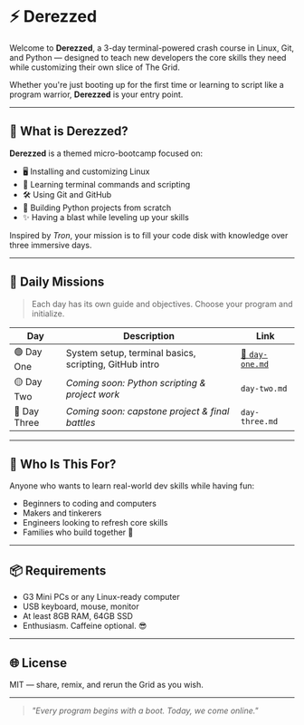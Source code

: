 # ⚡️ Derezzed

Welcome to **Derezzed**, a 3-day terminal-powered crash course in Linux, Git, and Python — designed to teach new developers the core skills they need while customizing their own slice of The Grid.

Whether you're just booting up for the first time or learning to script like a program warrior, **Derezzed** is your entry point.

---

## 🧠 What is Derezzed?

**Derezzed** is a themed micro-bootcamp focused on:

- 🖥️ Installing and customizing Linux
- 🧪 Learning terminal commands and scripting
- 🛠️ Using Git and GitHub
- 🐍 Building Python projects from scratch
- ✨ Having a blast while leveling up your skills

Inspired by *Tron*, your mission is to fill your code disk with knowledge over three immersive days.

---

## 📅 Daily Missions

> Each day has its own guide and objectives. Choose your program and initialize.

| Day | Description | Link |
|-----|-------------|------|
| 🟢 Day One | System setup, terminal basics, scripting, GitHub intro | [📂 `day-one.md`](./day-one.md) |
| 🟡 Day Two | *Coming soon: Python scripting & project work* | `day-two.md` |
| 🔵 Day Three | *Coming soon: capstone project & final battles* | `day-three.md` |

---

## 👾 Who Is This For?

Anyone who wants to learn real-world dev skills while having fun:
- Beginners to coding and computers
- Makers and tinkerers
- Engineers looking to refresh core skills
- Families who build together 💪

---

## 📦 Requirements

- G3 Mini PCs or any Linux-ready computer
- USB keyboard, mouse, monitor
- At least 8GB RAM, 64GB SSD
- Enthusiasm. Caffeine optional. 😎

---

## 🌐 License

MIT — share, remix, and rerun the Grid as you wish.

---

> _"Every program begins with a boot. Today, we come online."_
